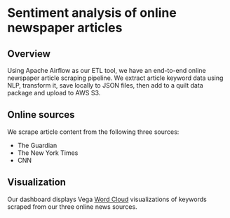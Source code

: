 # Sentiment analysis of online newspaper articles

## Overview

Using Apache Airflow as our ETL tool, we have an end-to-end online newspaper article scraping pipeline. We extract article keyword data using NLP, transform it, save locally to JSON files, then add to a quilt data package and upload to AWS S3.

## Online sources

We scrape article content from the following three sources:

* The Guardian
* The New York Times
* CNN

## Visualization

Our dashboard displays Vega [Word Cloud](https://vega.github.io/vega/examples/word-cloud/) visualizations of keywords scraped from our three online news sources.

